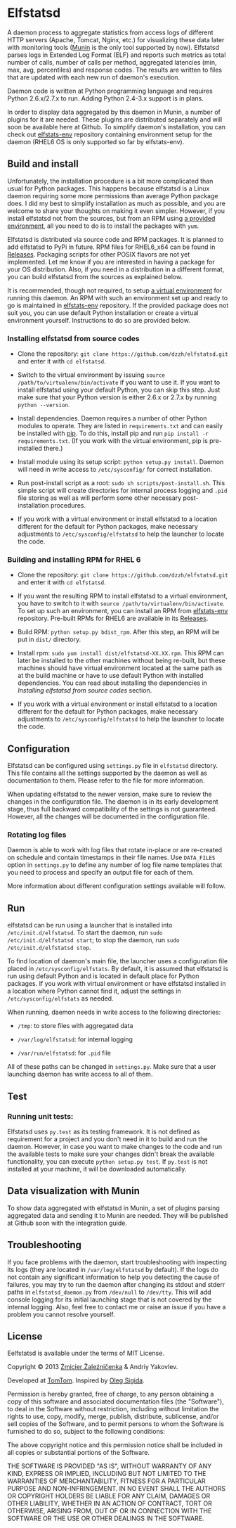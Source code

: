 # Elfstatsd

A daemon process to aggregate statistics from access logs of different HTTP servers (Apache, Tomcat, Nginx, etc.) for visualizing these data later with monitoring tools ([Munin](http://munin-monitoring.org) is the only tool supported by now). Elfstatsd parses logs in Extended Log Format (ELF) and reports such metrics as total number of calls, number of calls per method, aggregated latencies (min, max, avg, percentiles) and response codes. The results are written to files that are updated with each new run of daemon's execution. 

Daemon code is written at Python programming language and requires Python 2.6.x/2.7.x to run. Adding Python 2.4-3.x support is in plans.

In order to display data aggregated by this daemon in Munin, a number of plugins for it are needed. These plugins are distributed separately and will soon be available here at Github. To simplify daemon's installation, you can check out [elfstats-env](https://github.com/dzzh/elfstats-env) repository containing environment setup for the daemon (RHEL6 OS is only supported so far by elfstats-env).

## Build and install

Unfortunately, the installation procedure is a bit more complicated than usual for Python packages. This happens because elfstatsd is a Linux daemon requiring some more permissions than average Python package does. I did my best to simplify installation as much as possible, and you are welcome to share your thoughts on making it even simpler. However, if you install elfstatsd not from the sources, but from an RPM using [a provided environment](https://github.com/dzzh/elfstats-env), all you need to do is to install the packages with `yum`.

Elfstatsd is distributed via source code and RPM packages. It is planned to add elfstatsd to PyPi in future. RPM files for RHEL6_x64 can be found in [Releases](https://github.com/dzzh/elfstatsd/releases). Packaging scripts for other POSIX flavors are not yet implemented. Let me know if you are interested in having a package for your OS distribution. Also, if you need in a distribution in a different format, you can build elfstatsd from the sources as explained below.

It is recommended, though not required, to setup [a virtual environment](http://www.virtualenv.org) for running this daemon. An RPM with such an environment set up and ready to go is maintained in [elfstats-env](https://github.com/dzzh/elfstats-env) repository. If the provided package does not suit you, you can use default Python installation or create a virtual environment yourself. Instructions to do so are provided below. 

### Installing elfstatsd from source codes

* Clone the repository: `git clone https://github.com/dzzh/elfstatsd.git` and enter it with `cd elfstatsd`.

* Switch to the virtual environment by issuing `source /path/to/virtualenv/bin/activate` if you want to use it. If you want to install elfstatsd using your default Python, you can skip this step. Just make sure that your Python version is either 2.6.x or 2.7.x by running `python --version`.

* Install dependencies. Daemon requires a number of other Python modules to operate. They are listed in `requirements.txt` and can easily be installed with [pip](www.pip-installer.org). To do this, install pip and run `pip install -r requirements.txt`. (If you work with the virtual environment, pip is pre-installed there.)

* Install module using its setup script: `python setup.py install`. Daemon will need in write access to `/etc/sysconfig/` for correct installation.

* Run post-install script as a root: `sudo sh scripts/post-install.sh`. This simple script will create directories for internal process logging and `.pid` file storing as well as will perform some other necessary post-installation procedures. 

* If you work with a virtual environment or install elfstatsd to a location different for the default for Python packages, make necessary adjustments to `/etc/sysconfig/elfstatsd` to help the launcher to locate the code.

### Building and installing RPM for RHEL 6

* Clone the repository: `git clone https://github.com/dzzh/elfstatsd.git` and enter it with `cd elfstatsd`.

* If you want the resulting RPM to install elfstatsd to a virtual environment, you have to switch to it with `source /path/to/virtualenv/bin/activate`. To set up such an environment, you can install an RPM from [elfstats-env](https://github.com/dzzh/elfstats-env) repository. Pre-built RPMs for RHEL6 are available in its [Releases](https://github.com/dzzh/elfstats-env/releases).

* Build RPM: `python setup.py bdist_rpm`. After this step, an RPM will be put in `dist/` directory.

* Install rpm: `sudo yum install dist/elfstatsd-XX.XX.rpm`. This RPM can later be installed to the other machines without being re-built, but these machines should have virtual environment located at the same path as at the build machine or have to use default Python with installed dependencies. You can read about installing the dependencies in _Installing elfstatsd from source codes_ section.

* If you work with a virtual environment or install elfstatsd to a location different for the default for Python packages, make necessary adjustments to `/etc/sysconfig/elfstatsd` to help the launcher to locate the code. 

## Configuration

Elfstatsd can be configured using `settings.py` file in `elfstatsd` directory. This file contains all the settings supported by the daemon as well as documentation to them. Please refer to the file for more information.

When updating elfstatsd to the newer version, make sure to review the changes in the configuration file. The daemon is in its early development stage, thus full backward compatibility of the settings is not guaranteed. However, all the changes will be documented in the configuration file.

### Rotating log files

Daemon is able to work with log files that rotate in-place or are re-created on schedule and contain timestamps in their file names. Use `DATA_FILES` option in `settings.py` to define any number of log file name templates that you need to process and specify an output file for each of them.

More information about different configuration settings available will follow.

## Run

elfstatsd can be run using a launcher that is installed into `/etc/init.d/elfstatsd`. To start the daemon, run `sudo /etc/init.d/elfstatsd start`; to stop the daemon, run `sudo /etc/init.d/elfstatsd stop`. 

To find location of daemon's main file, the launcher uses a configuration file placed in `/etc/sysconfig/elfstats`. By default, it is assumed that elfstatsd is run using default Python and is located in default place for Python packages. If you work with virtual environment or have elfstatsd installed in a location where Python cannot find it, adjust the settings in `/etc/sysconfig/elfstats` as needed.

When running, daemon needs in write access to the following directories:

* `/tmp`: to store files with aggregated data

* `/var/log/elfstatsd`: for internal logging

* `/var/run/elfstatsd`: for `.pid` file

All of these paths can be changed in `settings.py`. Make sure that a user launching daemon has write access to all of them.

## Test

### Running unit tests:

Elfstatsd uses `py.test` as its testing framework. It is not defined as requirement for a project and you don't need in it to build and run the daemon. However, in case you want to make changes to the code and run the available tests to make sure your changes didn't break the available functionality, you can execute `python setup.py test`. If `py.test` is not installed at your machine, it will be downloaded automatically.


## Data visualization with Munin

To show data aggregated with elfstatsd in Munin, a set of plugins parsing aggregated data and sending it to Munin are needed. They will be published at Github soon with the integration guide.

## Troubleshooting

If you face problems with the daemon, start troubleshooting with inspecting its logs (they are located in `/var/log/elfstatsd` by default). If the logs do not contain any significant information to help you detecting the cause of failures, you may try to run the daemon after changing its stdout and stderr paths in `elfstatsd_daemon.py` from `/dev/null` to `/dev/tty`. This will add console logging for its initial launching stage that is not covered by the internal logging. Also, feel free to contact me or raise an issue if you have a problem you cannot resolve yourself.

## License

Eelfstatsd is available under the terms of MIT License.

Copyright © 2013 [Źmicier Žaleźničenka][me] & Andriy Yakovlev.

Developed at [TomTom](http://tomtom.com). Inspired by [Oleg Sigida](http://linkedin.com/in/olegsigida/).

Permission is hereby granted, free of charge, to any person obtaining a copy
of this software and associated documentation files (the "Software"), to deal
in the Software without restriction, including without limitation the rights
to use, copy, modify, merge, publish, distribute, sublicense, and/or sell
copies of the Software, and to permit persons to whom the Software is
furnished to do so, subject to the following conditions:

The above copyright notice and this permission notice shall be included in
all copies or substantial portions of the Software.

THE SOFTWARE IS PROVIDED "AS IS", WITHOUT WARRANTY OF ANY KIND, EXPRESS OR
IMPLIED, INCLUDING BUT NOT LIMITED TO THE WARRANTIES OF MERCHANTABILITY,
FITNESS FOR A PARTICULAR PURPOSE AND NON-INFRINGEMENT. IN NO EVENT SHALL THE
AUTHORS OR COPYRIGHT HOLDERS BE LIABLE FOR ANY CLAIM, DAMAGES OR OTHER
LIABILITY, WHETHER IN AN ACTION OF CONTRACT, TORT OR OTHERWISE, ARISING FROM,
OUT OF OR IN CONNECTION WITH THE SOFTWARE OR THE USE OR OTHER DEALINGS IN
THE SOFTWARE.

[me]: https://github.com/dzzh